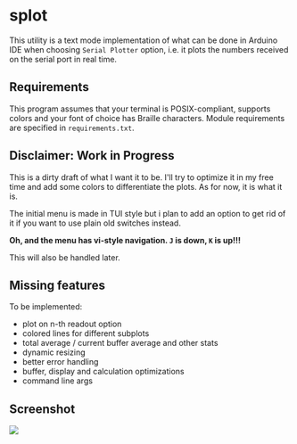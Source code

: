 # splot

This utility is a text mode implementation of what can be done in Arduino IDE
when choosing `Serial Plotter` option, i.e. it plots the numbers received on
the serial port in real time.

## Requirements

This program assumes that your terminal is POSIX-compliant, supports colors
and your font of choice has Braille characters. Module requirements are
specified in `requirements.txt`.

## Disclaimer: Work in Progress

This is a dirty draft of what I want it to be. I'll try to optimize it in my
free time and add some colors to differentiate the plots. As for now, it is
what it is.

The initial menu is made in TUI style but i plan to add an option to get rid
of it if you want to use plain old switches instead.

**Oh, and the menu has vi-style navigation. `J` is down, `K` is up!!!**

This will also be handled later.

## Missing features

To be implemented:

* plot on n-th readout option
* colored lines for different subplots
* total average / current buffer average and other stats
* dynamic resizing
* better error handling
* buffer, display and calculation optimizations
* command line args

## Screenshot

![](https://i.imgur.com/37MfwQr.png)
